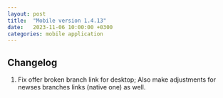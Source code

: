 ```yaml
---
layout: post
title:  "Mobile version 1.4.13"
date:   2023-11-06 10:00:00 +0300
categories: mobile application
---
```


Changelog
---
1. Fix offer broken branch link for desktop; Also make adjustments for newses branches links (native one) as well.
